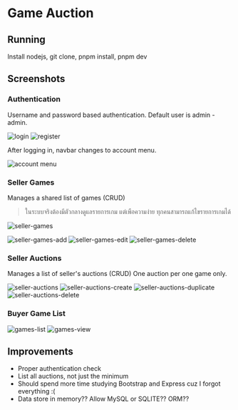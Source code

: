 # Game Auction


## Running

Install nodejs, git clone, pnpm install, pnpm dev

## Screenshots

### Authentication

Username and password based authentication. Default user is admin - admin.

![login](/screenshots/login.png)
![register](/screenshots/register.png)

After logging in, navbar changes to account menu.

![account menu](/screenshots/account-menu.png)

### Seller Games

Manages a shared list of games (CRUD)

> ในระบบจริงต้องมีตัวกลางดูแลรายการเกม แต่เพือความง่าย ทุกคนสามารถแก้ไขรายการเกมได้

![seller-games](/screenshots/seller-games.png)

![seller-games-add](/screenshots/seller-games-add.png)
![seller-games-edit](/screenshots/seller-games-edit.png)
![seller-games-delete](/screenshots/seller-games-delete.png)

### Seller Auctions

Manages a list of seller's auctions (CRUD) One auction per one game only.

![seller-auctions](/screenshots/seller-auctions.png)
![seller-auctions-create](/screenshots/seller-auctions-create.png)
![seller-auctions-duplicate](/screenshots/seller-auctions-duplicate.png)
![seller-auctions-delete](/screenshots/seller-auctions-delete.png)


### Buyer Game List

![games-list](/screenshots/games-list.png)
![games-view](/screenshots/games-view.png)



## Improvements
- Proper authentication check
- List all auctions, not just the minimum
- Should spend more time studying Bootstrap and Express cuz I forgot everything :(
- Data store in memory?? Allow MySQL or SQLITE?? ORM??
